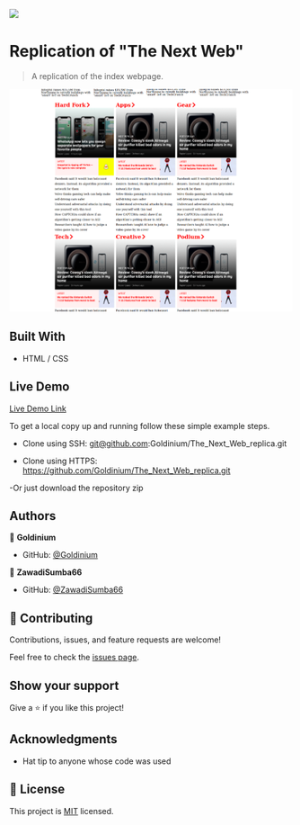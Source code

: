 ![](https://img.shields.io/badge/Microverse-blueviolet)

# Replication of "The Next Web"

> A replication of the index webpage.

![screenshot](./images/screenshot.png)

## Built With

- HTML / CSS

## Live Demo

[Live Demo Link](https://goldinium.github.io/The_Next_Web_replica/)

To get a local copy up and running follow these simple example steps.

- Clone using SSH:
git@github.com:Goldinium/The_Next_Web_replica.git

- Clone using HTTPS:
https://github.com/Goldinium/The_Next_Web_replica.git

-Or just download the repository zip


## Authors

👤 **Goldinium**

- GitHub: [@Goldinium](https://github.com/Goldinium)

👤 **ZawadiSumba66**

- GitHub: [@ZawadiSumba66](https://github.com/ZawadiSumba66)

## 🤝 Contributing

Contributions, issues, and feature requests are welcome!

Feel free to check the [issues page](https://github.com/Goldinium/The_Next_Web_replica/issues).

## Show your support

Give a ⭐️ if you like this project!

## Acknowledgments

- Hat tip to anyone whose code was used

## 📝 License

This project is [MIT](lic.url) licensed.

